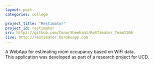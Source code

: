 ```yaml
---
layout: post
categories: college

project_title: "Restimator"
project_id: restimator
src: https://github.com/ConorSheehan1/ReSTimator_Team1100
live: http://restimator.herokuapp.com
---
```


A WebApp for estimating room occupancy based on WiFi data.  
This application was developed as part of a research project for UCD.  
